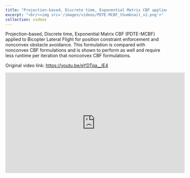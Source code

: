 ```yaml
---
title: "Projection-based, Discrete time, Exponential Matrix CBF applied to Bicopter Lateral Flight"
excerpt: "<br/><img src='/images/videos/PDTE-MCBF_thumbnail_v2.png'>"
collection: videos
---
```


Projection-based, Discrete time, Exponential Matrix CBF (PDTE-MCBF) applied to Bicopter Lateral Flight for position constraint enforcement and nonconvex obstacle avoidance. This formulation is compared with nonconvex CBF formulations and is shown to perform as well and require less runtime per iteration that nonconvex CBF formulations.

Original video link: <a href = "https://youtu.be/eYDTqa__lE4"> https://youtu.be/eYDTqa__lE4 </a>

<iframe width="560" height="315"
    src="https://www.youtube.com/embed/eYDTqa__lE4?si=ubp1cEn4CxtZBN1q"
    title="YouTube video player"
    frameborder="0"
    allow="accelerometer; autoplay; clipboard-write; encrypted-media; gyroscope; picture-in-picture; web-share"
    referrerpolicy="strict-origin-when-cross-origin"
    allowfullscreen>
</iframe>
